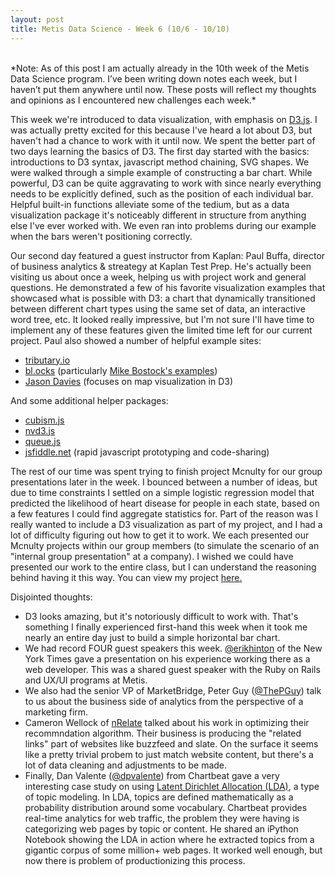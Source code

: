 ```yaml
---
layout: post
title: Metis Data Science - Week 6 (10/6 - 10/10)
---
```

<br>
*Note: As of this post I am actually already in the 10th week of the Metis Data Science program. I’ve been writing down notes each week, but I haven’t put them anywhere until now. These posts will reflect my thoughts and opinions as I encountered new challenges each week.*

<br>

This week we're introduced to data visualization, with emphasis on [D3.js](http://d3js.org). I was actually pretty excited for this because I've heard a lot about D3, but haven't had a chance to work with it until now. We spent the better part of two days learning the basics of D3. The first day started with the basics: introductions to D3 syntax, javascript method chaining, SVG shapes. We were walked through a simple example of constructing a bar chart. While powerful, D3 can be quite aggravating to work with since nearly everything needs to be explicitly defined, such as the position of each individual bar. Helpful built-in functions alleviate some of the tedium, but as a data visualization package it's noticeably different in structure from anything else I've ever worked with. We even ran into problems during our example when the bars weren't positioning correctly. 

Our second day featured a guest instructor from Kaplan: Paul Buffa, director of business analytics & streategy at Kaplan Test Prep. He's actually been visiting us about once a week, helping us with project work and general questions. He demonstrated a few of his favorite visualization examples that showcased what is possible with D3: a chart that dynamically transitioned between different chart types using the same set of data, an interactive word tree, etc. It looked really impressive, but I'm not sure I'll have time to implement any of these features given the limited time left for our current project. Paul also showed a number of helpful example sites:

* [tributary.io](tributary.io)
* [bl.ocks](http://bl.ocks.org) (particularly [Mike Bostock's examples](http://bl.ocks.org/mbostock))
* [Jason Davies](http://www.jasondavies.com) (focuses on map visualization in D3)

And some additional helper packages:

* [cubism.js](https://square.github.io/cubism/)
* [nvd3.js](http://nvd3.org)
* [queue.js](https://github.com/mbostock/queue)
* [jsfiddle.net](http://jsfiddle.net) (rapid javascript prototyping and code-sharing)

The rest of our time was spent trying to finish project Mcnulty for our group presentations later in the week. I bounced between a number of ideas, but due to time constraints I settled on a simple logistic regression model that predicted the likelihood of heart disease for people in each state, based on a few features I could find aggregate statistics for. Part of the reason was I really wanted to include a D3 visualization as part of my project, and I had a lot of difficulty figuring out how to get it to work. We each presented our Mcnulty projects within our group members (to simulate the scenario of an "internal group presentation" at a company). I wished we could have presented our work to the entire class, but I can understand the reasoning behind having it this way. You can view my project [here.](/mcnulty/)

Disjointed thoughts:

* D3 looks amazing, but it's notoriously difficult to work with. That's something I finally experienced first-hand this week when it took me nearly an entire day just to build a simple horizontal bar chart.
* We had record FOUR guest speakers this week. [@erikhinton](https://twitter.com/erikhinton) of the New York Times gave a presentation on his experience working there as a web developer. This was a shared guest speaker with the Ruby on Rails and UX/UI programs at Metis. 
* We also had the senior VP of MarketBridge, Peter Guy ([@ThePGuy](https://twitter.com/thepguy)) talk to us about the business side of analytics from the perspective of a marketing firm.
* Cameron Wellock of [nRelate](http://nrelate.com) talked about his work in optimizing their recommndation algorithm. Their business is producing the "related links" part of websites like buzzfeed and slate. On the surface it seems like a pretty trivial probem to just match website content, but there's a lot of data cleaning and adjustments to be made.
* Finally, Dan Valente ([@dpvalente](https://twitter.com/dpvalente)) from Chartbeat gave a very interesting case study on using [Latent Dirichlet Allocation (LDA)](http://en.wikipedia.org/wiki/Latent_Dirichlet_allocation), a type of topic modeling. In LDA, topics are defined mathematically as a probability distribution around some vocabulary. Chartbeat provides real-time analytics for web traffic, the problem they were having is categorizing web pages by topic or content.  He shared an iPython Notebook showing the LDA in action where he extracted topics from a gigantic corpus of some million+ web pages. It worked well enough, but now there is problem of productionizing this process.